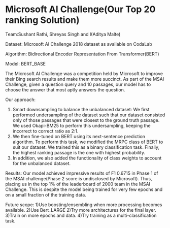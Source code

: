 # Microsoft AI Challenge(Our Top 20 ranking Solution)
Team:Sushant Rathi, Shreyas Singh and I(Aditya Malte) 

Dataset: Microsoft AI Challenge 2018 dataset as available on CodaLab

Algorithm: Bidirectional Encoder Representation From Transformer(BERT)

Model: BERT_BASE


The Microsoft AI Challenge was a competition held by Microsoft to improve their Bing search results and make them more succinct.
As part of the MSAI Challenge, given a question query and 10 passages, our model has to choose the answer that most aptly answers the question.

Our approach:
1) Smart downsampling to balance the unbalanced dataset:
We first performed undersampling of the dataset such that our dataset consisted only of those passages that were closest to the ground truth passage. We used Okapi-BM25 to perform this undersampling, keeping the incorrect to correct ratio as 2:1.
2) We then fine-tuned on BERT using its next-sentence prediction algorithm. To perform this task, we modified the MRPC class of BERT to suit our dataset. We trained this as a binary classification task. Finally, the highest ranking passage is the one with highest probability. 
3) In addition, we also added the functionality of class weights to account for the unbalanced dataset.

Results:
Our model achieved impressive results of F1 0.6715 in Phase 1 of the MSAI challenge(Phase 2 score is undisclosed by Microsoft). Thus, placing us in the top 1% of the leaderboard of 2000 team in the MSAI Challenge. This is despite the model being trained for very few epochs 
and on a small fraction of the training data.

Future scope:
1)Use boosting/ensembling when more processing becomes available.
2)Use Bert_LARGE
2)Try more architectures for the final layer.
3)Train on more epochs and data.
4)Try training as a multi-classification task.

